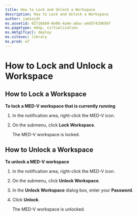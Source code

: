 ```yaml
---
title: How to Lock and Unlock a Workspace
description: How to Lock and Unlock a Workspace
author: jamiejdt
ms.assetid: 027166b9-0e06-4a4e-a8ac-a4d5f429656f
ms.pagetype: mdop, virtualization
ms.mktglfcycl: deploy
ms.sitesec: library
ms.prod: w7
---
```



# How to Lock and Unlock a Workspace


## How to Lock a Workspace


**To lock a MED-V workspace that is currently running**

1.  In the notification area, right-click the MED-V icon.

2.  On the submenu, click **Lock Workspace**.

    The MED-V workspace is locked.

## How to Unlock a Workspace


**To unlock a MED-V workspace**

1.  In the notification area, right-click the MED-V icon.

2.  On the submenu, click **Unlock Workspace**.

3.  In the **Unlock Workspace** dialog box, enter your **Password**.

4.  Click **Unlock**.

    The MED-V workspace is unlocked.

 

 





